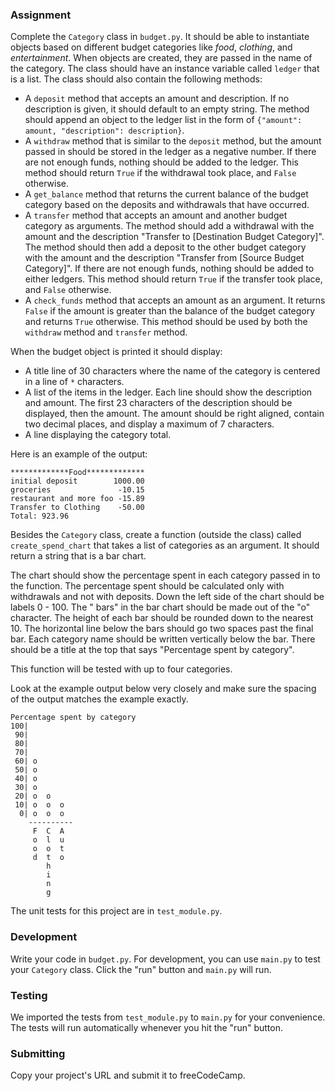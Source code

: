 ### Assignment

Complete the `Category` class in `budget.py`. It should be able to instantiate objects based on different budget
categories like *food*, *clothing*, and *entertainment*. When objects are created, they are passed in the name of the
category. The class should have an instance variable called `ledger` that is a list. The class should also contain the
following methods:

* A `deposit` method that accepts an amount and description. If no description is given, it should default to an empty
  string. The method should append an object to the ledger list in the form
  of `{"amount": amount, "description": description}`.
* A `withdraw` method that is similar to the `deposit` method, but the amount passed in should be stored in the ledger
  as a negative number. If there are not enough funds, nothing should be added to the ledger. This method should
  return `True` if the withdrawal took place, and `False` otherwise.
* A `get_balance` method that returns the current balance of the budget category based on the deposits and withdrawals
  that have occurred.
* A `transfer` method that accepts an amount and another budget category as arguments. The method should add a
  withdrawal with the amount and the description "Transfer to [Destination Budget Category]". The method should then add
  a deposit to the other budget category with the amount and the description "Transfer from [Source Budget Category]".
  If there are not enough funds, nothing should be added to either ledgers. This method should return `True` if the
  transfer took place, and `False` otherwise.
* A `check_funds` method that accepts an amount as an argument. It returns `False` if the amount is greater than the
  balance of the budget category and returns `True` otherwise. This method should be used by both the `withdraw` method
  and `transfer` method.

When the budget object is printed it should display:

* A title line of 30 characters where the name of the category is centered in a line of `*` characters.
* A list of the items in the ledger. Each line should show the description and amount. The first 23 characters of the
  description should be displayed, then the amount. The amount should be right aligned, contain two decimal places, and
  display a maximum of 7 characters.
* A line displaying the category total.

Here is an example of the output:

```
*************Food*************
initial deposit        1000.00
groceries               -10.15
restaurant and more foo -15.89
Transfer to Clothing    -50.00
Total: 923.96
```

Besides the `Category` class, create a function (outside the class) called `create_spend_chart` that takes a list of
categories as an argument. It should return a string that is a bar chart.

The chart should show the percentage spent in each category passed in to the function. The percentage spent should be
calculated only with withdrawals and not with deposits. Down the left side of the chart should be labels 0 - 100. The "
bars" in the bar chart should be made out of the "o" character. The height of each bar should be rounded down to the
nearest 10. The horizontal line below the bars should go two spaces past the final bar. Each category name should be
written vertically below the bar. There should be a title at the top that says "Percentage spent by category".

This function will be tested with up to four categories.

Look at the example output below very closely and make sure the spacing of the output matches the example exactly.

```
Percentage spent by category
100|          
 90|          
 80|          
 70|          
 60| o        
 50| o        
 40| o        
 30| o        
 20| o  o     
 10| o  o  o  
  0| o  o  o  
    ----------
     F  C  A  
     o  l  u  
     o  o  t  
     d  t  o  
        h     
        i     
        n     
        g     
```

The unit tests for this project are in `test_module.py`.

### Development

Write your code in `budget.py`. For development, you can use `main.py` to test your `Category` class. Click the "run"
button and `main.py` will run.

### Testing

We imported the tests from `test_module.py` to `main.py` for your convenience. The tests will run automatically whenever
you hit the "run" button.

### Submitting

Copy your project's URL and submit it to freeCodeCamp.
